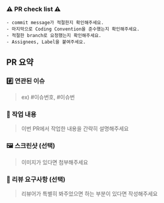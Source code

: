 ### ⚠️  PR check list ⚠️
```
- commit message가 적절한지 확인해주세요. 
- 마지막으로 Coding Convention을 준수했는지 확인해주세요.
- 적절한 branch로 요청했는지 확인해주세요.
- Assignees, Label을 붙여주세요.
```

## PR 요약

### #️⃣ 연관된 이슈
> ex) #이슈번호, #이슈번

### 📝 작업 내용
> 이번 PR에서 작업한 내용을 간략히 설명해주세요

### 🖼️ 스크린샷 (선택)
> 이미지가 있다면 첨부해주세요

### 💬 리뷰 요구사항 (선택)
> 리뷰어가 특별히 봐주었으면 하는 부분이 있다면 작성해주세요
